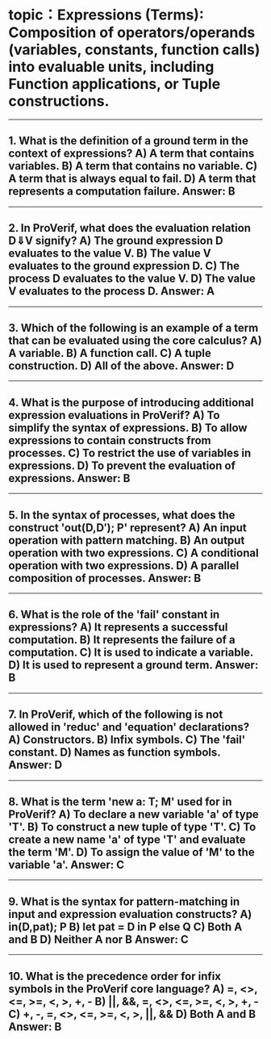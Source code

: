 # topic：Expressions (Terms): Composition of operators/operands (variables, constants, function calls) into evaluable units, including Function applications, or Tuple constructions.

---
**1. What is the definition of a ground term in the context of expressions?**
A) A term that contains variables.
B) A term that contains no variable.
C) A term that is always equal to fail.
D) A term that represents a computation failure.
**Answer:** B
---

---
**2. In ProVerif, what does the evaluation relation D⇓V signify?**
A) The ground expression D evaluates to the value V.
B) The value V evaluates to the ground expression D.
C) The process D evaluates to the value V.
D) The value V evaluates to the process D.
**Answer:** A
---

---
**3. Which of the following is an example of a term that can be evaluated using the core calculus?**
A) A variable.
B) A function call.
C) A tuple construction.
D) All of the above.
**Answer:** D
---

---
**4. What is the purpose of introducing additional expression evaluations in ProVerif?**
A) To simplify the syntax of expressions.
B) To allow expressions to contain constructs from processes.
C) To restrict the use of variables in expressions.
D) To prevent the evaluation of expressions.
**Answer:** B
---

---
**5. In the syntax of processes, what does the construct 'out(D,D′); P' represent?**
A) An input operation with pattern matching.
B) An output operation with two expressions.
C) A conditional operation with two expressions.
D) A parallel composition of processes.
**Answer:** B
---

---
**6. What is the role of the 'fail' constant in expressions?**
A) It represents a successful computation.
B) It represents the failure of a computation.
C) It is used to indicate a variable.
D) It is used to represent a ground term.
**Answer:** B
---

---
**7. In ProVerif, which of the following is not allowed in 'reduc' and 'equation' declarations?**
A) Constructors.
B) Infix symbols.
C) The 'fail' constant.
D) Names as function symbols.
**Answer:** D
---

---
**8. What is the term 'new a: T; M' used for in ProVerif?**
A) To declare a new variable 'a' of type 'T'.
B) To construct a new tuple of type 'T'.
C) To create a new name 'a' of type 'T' and evaluate the term 'M'.
D) To assign the value of 'M' to the variable 'a'.
**Answer:** C
---

---
**9. What is the syntax for pattern-matching in input and expression evaluation constructs?**
A) in(D,pat); P
B) let pat = D in P else Q
C) Both A and B
D) Neither A nor B
**Answer:** C
---

---
**10. What is the precedence order for infix symbols in the ProVerif core language?**
A) =, <>, <=, >=, <, >, +, -
B) ||, &&, =, <>, <=, >=, <, >, +, -
C) +, -, =, <>, <=, >=, <, >, ||, &&
D) Both A and B
**Answer:** B
---